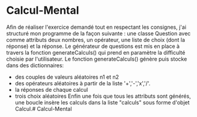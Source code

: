 # Calcul-Mental

Afin de réaliser l'exercice demandé tout en respectant les consignes, j'ai structuré mon programme de la façon suivante : une classe Question avec comme attributs deux nombres, un opérateur, une liste de choix (dont la réponse) et la réponse.
Le générateur de questions est mis en place à travers la fonction generateCalculs() qui prend en paramètre la difficulté choisie par l'utilisateur.
Le fonction generateCalculs() génère puis stocke dans des dictionnaires:
 - des couples de valeurs aléatoires n1 et n2
 - des opérateurs aléatoires à partir de la liste '+','-','x','/'.
 - la réponses de chaque calcul
 - trois choix aléatoires
Enfin une fois que tous les attributs sont générés, une boucle insère les calculs dans la liste "calculs" sous forme d'objet Calcul.# Calcul-Mental